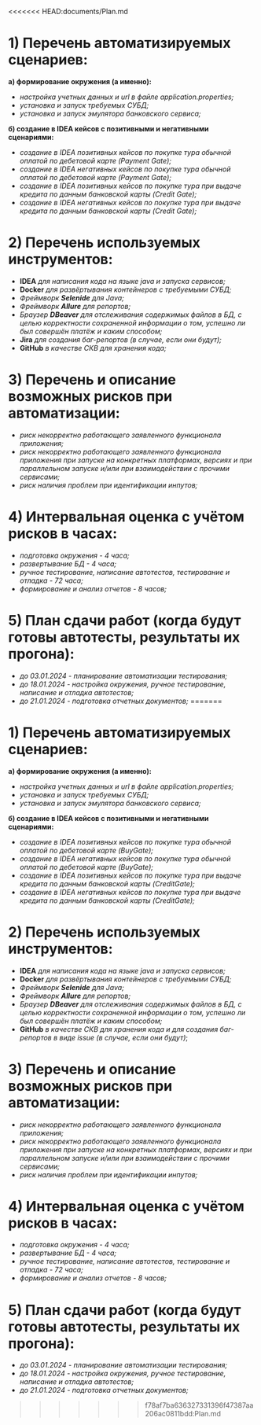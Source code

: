 <<<<<<< HEAD:documents/Plan.md
# 1) Перечень автоматизируемых сценариев: 

**а)    формирование окружения (а именно):**

* *настройка учетных данных и url в файле application.properties;*
* *установка и запуск требуемых СУБД;*
* *установка и запуск эмулятора банковского сервиса;*

**б)    создание в IDEA кейсов с позитивными и негативными сценариями:**

* *создание в IDEA позитивных кейсов по покупке тура обычной оплатой по дебетовой карте (Payment Gate);*
* *создание в IDEA негативных кейсов по покупке тура обычной оплатой по дебетовой карте (Payment Gate);*
* *создание в IDEA позитивных кейсов по покупке тура при выдаче кредита по данным банковской карты (Credit
Gate);*
* *создание в IDEA негативных кейсов по покупке тура при выдаче кредита по данным банковской карты (Credit
Gate);*

# 2) Перечень используемых инструментов:

* **IDEA** *для написания кода на языке java и запуска сервисов;*
* **Docker** *для развёртывания контейнеров с требуемыми СУБД;*
* *Фреймворк **Selenide** для Java;*
* *Фреймворк **Allure** для репортов;*
* *Браузер **DBeaver** для отслеживания содержимых файлов в БД, с целью корректности сохраненной 
информации о том, успешно ли был совершён платёж и каким способом;*
* **Jira** *для создания баг-репортов (в случае, если они будут);*
* **GitHub** *в качестве СКВ для хранения кода;*

# 3) Перечень и описание возможных рисков при автоматизации:

* *риск некорректно работающего заявленного функционала приложения;*
* *риск некорректно работающего заявленного функционала приложения при запуске на конкретных платформах,
версиях и при параллельном запуске и/или при взаимодействии с прочими сервисами;*
* *риск наличия проблем при идентификации инпутов;*

# 4) Интервальная оценка с учётом рисков в часах:

* *подготовка окружения - 4 часа;*
* *развертывание БД - 4 часа;*
* *ручное тестирование, написание автотестов, тестирование и отладка  - 72 часа;*
* *формирование и анализ отчетов - 8 часов;*

# 5) План сдачи работ (когда будут готовы автотесты, результаты их прогона):

* *до 03.01.2024  - планирование автоматизации тестирования;*
* *до 18.01.2024  - настройка окружения, ручное тестирование, написание и отладка автотестов;*
* *до 21.01.2024 - подготовка отчетных документов;*
=======
# 1) Перечень автоматизируемых сценариев: 

**а)    формирование окружения (а именно):**

* *настройка учетных данных и url в файле application.properties;*
* *установка и запуск требуемых СУБД;*
* *установка и запуск эмулятора банковского сервиса;*

**б)    создание в IDEA кейсов с позитивными и негативными сценариями:**

* *создание в IDEA позитивных кейсов по покупке тура обычной оплатой по дебетовой карте (BuyGate);*
* *создание в IDEA негативных кейсов по покупке тура обычной оплатой по дебетовой карте (BuyGate);*
* *создание в IDEA позитивных кейсов по покупке тура при выдаче кредита по данным банковской карты (CreditGate);*
* *создание в IDEA негативных кейсов по покупке тура при выдаче кредита по данным банковской карты (CreditGate);*

# 2) Перечень используемых инструментов:

* **IDEA** *для написания кода на языке java и запуска сервисов;*
* **Docker** *для развёртывания контейнеров с требуемыми СУБД;*
* *Фреймворк **Selenide** для Java;*
* *Фреймворк **Allure** для репортов;*
* *Браузер **DBeaver** для отслеживания содержимых файлов в БД, с целью корректности сохраненной 
информации о том, успешно ли был совершён платёж и каким способом;*
* **GitHub** *в качестве СКВ для хранения кода и для создания баг-репортов в виде issue (в случае, если они будут)*;

# 3) Перечень и описание возможных рисков при автоматизации:

* *риск некорректно работающего заявленного функционала приложения;*
* *риск некорректно работающего заявленного функционала приложения при запуске на конкретных платформах,
версиях и при параллельном запуске и/или при взаимодействии с прочими сервисами;*
* *риск наличия проблем при идентификации инпутов;*

# 4) Интервальная оценка с учётом рисков в часах:

* *подготовка окружения - 4 часа;*
* *развертывание БД - 4 часа;*
* *ручное тестирование, написание автотестов, тестирование и отладка  - 72 часа;*
* *формирование и анализ отчетов - 8 часов;*

# 5) План сдачи работ (когда будут готовы автотесты, результаты их прогона):

* *до 03.01.2024  - планирование автоматизации тестирования;*
* *до 18.01.2024  - настройка окружения, ручное тестирование, написание и отладка автотестов;*
* *до 21.01.2024 - подготовка отчетных документов;*
>>>>>>> f78af7ba636327331396f47387aa206ac0811bdd:Plan.md
